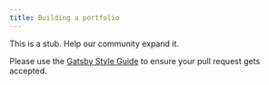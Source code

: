 ```yaml
---
title: Building a portfolio
---
```


This is a stub. Help our community expand it.

Please use the [Gatsby Style Guide](/contributing/gatsby-style-guide/) to ensure your
pull request gets accepted.
